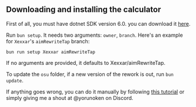 ## Downloading and installing the calculator

First of all, you must have dotnet SDK version 6.0. you can download it [here](https://dotnet.microsoft.com/download/dotnet/6.0).

Run `bun setup`. It needs two arguments: `owner`, `branch`. Here's an example for `Xexxar`'s `aimRewriteTap` branch:
    
```bun run setup Xexxar aimRewriteTap```

If no arguments are provided, it defaults to Xexxar/aimRewriteTap.

To update the `osu` folder, if a new version of the rework is out, run `bun update`.

If anything goes wrong, you can do it manually by following [this tutorial](https://cdn.discordapp.com/attachments/1116047971583262850/1191379178147295292/How_to_set_up_rework_calculator_and_also_simulate_scores2.txt) or simply giving me a shout at @yorunoken on Discord.